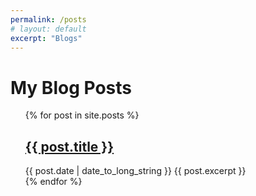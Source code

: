 ```yaml
---
permalink: /posts
# layout: default
excerpt: "Blogs"
---
```


<h1>My Blog Posts</h1>
<ul>
  {% for post in site.posts %}
  <article>
    <h2>
      <a href="{{ post.url | relative_url }}">
        {{ post.title }}
      </a>
    </h2>
    <time datetime="{{ post.date | date: "%Y-%m-%d" }}">{{ post.date | date_to_long_string }}</time>
    {{ post.excerpt }}
  </article>
{% endfor %}
</ul>
